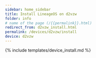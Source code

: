 ```yaml
---
sidebar: home_sidebar
title: Install LineageOS on d2vzw
folder: info
# name of the page (/{{permalink}}.html)
redirect_from: d2vzw_install.html
permalink: /devices/d2vzw/install
device: d2vzw
---
```

{% include templates/device_install.md %}
